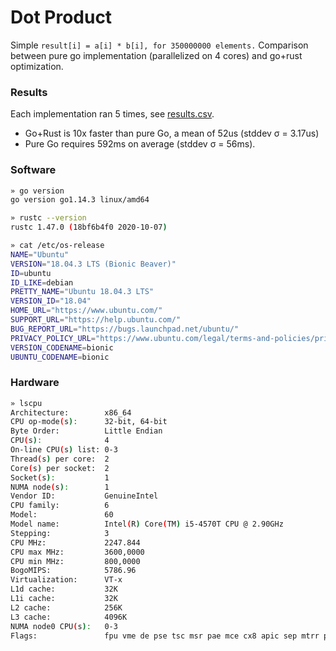 # Dot Product

Simple `result[i] = a[i] * b[i], for 350000000 elements.`
Comparison between pure go implementation (parallelized on 4 cores) and go+rust optimization.


### Results

Each implementation ran 5 times, see [results.csv](https://github.com/mihaigalos/optimized_go/blob/main/dot_product/results.csv).

* Go+Rust is 10x faster than pure Go, a mean of 52us (stddev σ = 3.17us)
* Pure Go requires 592ms on average (stddev σ = 56ms).

### Software
```bash
» go version
go version go1.14.3 linux/amd64

» rustc --version
rustc 1.47.0 (18bf6b4f0 2020-10-07)

» cat /etc/os-release
NAME="Ubuntu"
VERSION="18.04.3 LTS (Bionic Beaver)"
ID=ubuntu
ID_LIKE=debian
PRETTY_NAME="Ubuntu 18.04.3 LTS"
VERSION_ID="18.04"
HOME_URL="https://www.ubuntu.com/"
SUPPORT_URL="https://help.ubuntu.com/"
BUG_REPORT_URL="https://bugs.launchpad.net/ubuntu/"
PRIVACY_POLICY_URL="https://www.ubuntu.com/legal/terms-and-policies/privacy-policy"
VERSION_CODENAME=bionic
UBUNTU_CODENAME=bionic
```
### Hardware
```bash
» lscpu
Architecture:        x86_64
CPU op-mode(s):      32-bit, 64-bit
Byte Order:          Little Endian
CPU(s):              4
On-line CPU(s) list: 0-3
Thread(s) per core:  2
Core(s) per socket:  2
Socket(s):           1
NUMA node(s):        1
Vendor ID:           GenuineIntel
CPU family:          6
Model:               60
Model name:          Intel(R) Core(TM) i5-4570T CPU @ 2.90GHz
Stepping:            3
CPU MHz:             2247.844
CPU max MHz:         3600,0000
CPU min MHz:         800,0000
BogoMIPS:            5786.96
Virtualization:      VT-x
L1d cache:           32K
L1i cache:           32K
L2 cache:            256K
L3 cache:            4096K
NUMA node0 CPU(s):   0-3
Flags:               fpu vme de pse tsc msr pae mce cx8 apic sep mtrr pge mca cmov pat pse36 clflush dts acpi mmx fxsr sse sse2 ss ht tm pbe syscall nx pdpe1gb rdtscp lm constant_tsc arch_perfmon pebs bts rep_good nopl xtopology nonstop_tsc cpuid aperfmperf pni pclmulqdq dtes64 monitor ds_cpl vmx smx est tm2 ssse3 sdbg fma cx16 xtpr pdcm pcid sse4_1 sse4_2 x2apic movbe popcnt tsc_deadline_timer aes xsave avx f16c rdrand lahf_lm abm cpuid_fault epb invpcid_single pti ssbd ibrs ibpb stibp tpr_shadow vnmi flexpriority ept vpid fsgsbase tsc_adjust bmi1 avx2 smep bmi2 erms invpcid xsaveopt dtherm ida arat pln pts md_clear flush_l1d
```
